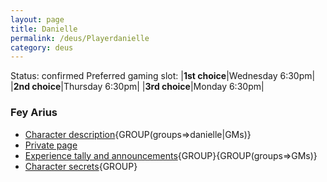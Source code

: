 ```yaml
---
layout: page
title: Danielle
permalink: /deus/Playerdanielle
category: deus
---
```

Status: confirmed
Preferred gaming slot:
|__1st choice__|Wednesday 6:30pm|
|__2nd choice__|Thursday 6:30pm|
|__3rd choice__|Monday 6:30pm|
### Fey Arius
* [Character description](CharPublicDanielle){GROUP(groups=&gt;danielle|GMs)}
* [Private page](CharPrivateDanielle)
* [Experience tally and announcements](AnnounceDanielle){GROUP}{GROUP(groups=&gt;GMs)}
* [Character secrets](CharSecretsDanielle){GROUP}

